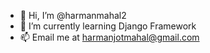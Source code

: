 - 👋 Hi, I’m @harmanmahal2
- 🌱 I’m currently learning Django Framework
- 📫 Email me at harmanjotmahal@gmail.com

<!---
harmanmahal2/harmanmahal2 is a ✨ special ✨ repository because its `README.md` (this file) appears on your GitHub profile.
You can click the Preview link to take a look at your changes.
--->
